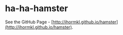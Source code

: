 # ha-ha-hamster

See the GitHub Page - [http://ihormkl.github.io/hamster](http://ihormkl.github.io/hamster).
